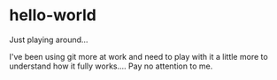 # hello-world
Just playing around...

I've been using git more at work and need to play with it a little more to understand how it fully works.... Pay no attention to me.
